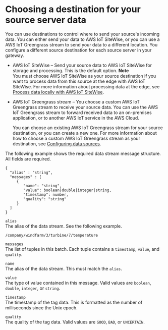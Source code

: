 # Choosing a destination for your source server data<a name="source-destination"></a>

You can use destinations to control where to send your source's incoming data\. You can either send your data to AWS IoT SiteWise, or you can use a AWS IoT Greengrass stream to send your data to a different location\. You configure a different source destination for each source server in your gateway\.
+  AWS IoT SiteWise – Send your source data to AWS IoT SiteWise for storage and processing\. This is the default option\. 
**Note**  
You must choose AWS IoT SiteWise as your source destination if you want to process data from this source at the edge with AWS IoT SiteWise\. For more information about processing data at the edge, see [Process data locally with AWS IoT SiteWise](edge-processing.md)\.
+ AWS IoT Greengrass stream – You choose a custom AWS IoT Greengrass stream to receive your source data\. You can use the AWS IoT Greengrass stream to forward received data to an on\-premises application, or to another AWS IoT service in the AWS Cloud\.

  You can choose an existing AWS IoT Greengrass stream for your source destination, or you can create a new one\. For more information about how to choose a custom AWS IoT Greengrass stream as your destination, see [Configuring data sources](configure-sources.md)\.

The following example shows the required data stream message structure\. All fields are required\. 

```
{
  "alias" : "string",
  "messages" : [
     {
        "name": "string",
        "value": boolean|double|integer|string,
        "timestamp": number,
        "quality": "string"
     }
  ]
}
```

`alias`  
The alias of the data stream\. See the following example\.  

```
/company/windfarm/3/turbine/7/temperature
```

`messages`  
The list of tuples in this batch\. Each tuple contains a `timestamp`, `value`, and `quality`\.

`name`  
The alias of the data stream\. This must match the `alias`\.

`value`  
The type of value contained in this message\. Valid values are `boolean`, `double`, `integer`, or `string`\.

`timestamp`  
The timestamp of the tag data\. This is formatted as the number of milliseconds since the Unix epoch\.

`quality`  
The quality of the tag data\. Valid values are `GOOD`, `BAD`, or `UNCERTAIN`\.